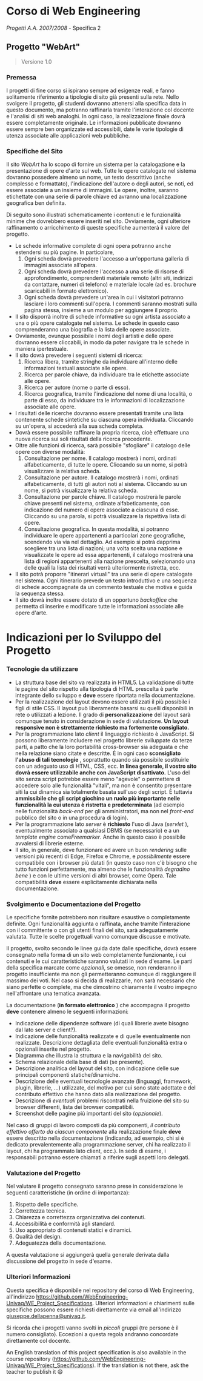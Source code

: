 # Corso di Web Engineering
*Progetti A.A. 2007/2008* - Specifica 2

## Progetto "WebArt"

> Versione 1.0

### Premessa

I progetti di fine corso si ispirano sempre ad esigenze
reali, e fanno solitamente riferimento a tipologie di sito già presenti sulla
rete. Nello svolgere il progetto, gli studenti dovranno attenersi alla
specifica data in questo documento, ma potranno raffinarla tramite l'interazione
col docente e l'analisi di siti web analoghi. In ogni caso, la realizzazione
finale dovrà essere completamente originale. Le informazioni pubblicate
dovranno essere sempre ben organizzate ed accessibili, date le varie tipologie
di utenza associate alle applicazioni web pubbliche.

### Specifiche del Sito

Il sito *WebArt* ha lo scopo di fornire un sistema per la catalogazione e la presentazione di opere d'arte sul web. Tutte le opere catalogate nel sistema dovranno possedere almeno un nome, un testo descrittivo (anche complesso e formattato), l'indicazione dell'autore o degli autori, se noti, ed essere associate a un insieme di immagini. Le opere, inoltre, saranno etichettate con una serie di parole chiave ed avranno una localizzazione geografica ben definita.

Di seguito sono illustrati schematicamente i contenuti e le
funzionalità minime che dovrebbero essere inseriti nel sito. Ovviamente, ogni
ulteriore raffinamento o arricchimento di queste specifiche aumenterà il valore
del progetto.
* Le schede informative complete di ogni opera potranno anche estendersi su più pagine. In particolare,
  1. Ogni scheda dovrà prevedere l'accesso a un'opportuna galleria di immagini associate all'opera.
  2. Ogni scheda dovrà prevedere l'accesso a una serie di risorse di approfondimento, comprendenti materiale remoto (altri siti, indirizzi da contattare, numeri di telefono) e materiale locale (ad es. brochure scaricabili in formato elettronico).
  3. Ogni scheda dovrà prevedere un'area in cui i visitatori potranno lasciare i loro commenti sull'opera. I commenti saranno mostrati sulla pagina stessa, insieme a un modulo per aggiungere il proprio.
* Il sito disporrà inoltre di schede informative su ogni artista associato a una o più opere catalogate nel sistema. Le schede in questo caso comprenderanno una biografia e la lista delle opere associate.
* Ovviamente, ovunque possibile i nomi degli artisti e delle opere dovranno essere cliccabili, in modo da poter navigare tra le schede in maniera ipertestuale.
* Il sito dovrà prevedere i seguenti sistemi di ricerca:
  1. Ricerca libera, tramite stringhe da individuare all'interno delle informazioni testuali associate alle opere.
  2. Ricerca per parole chiave, da individuare tra le etichette associate alle opere.
  3. Ricerca per autore (nome o parte di esso).
  4. Ricerca geografica, tramite l'indicazione del nome di una località, o parte di esso, da individuare tra le informazioni di localizzazione associate alle opere.
* I risultati delle ricerche dovranno essere presentati tramite una lista contenente schede sintetiche su ciascuna opera individuata. Cliccando su un'opera, si accederà alla sua scheda completa.
* Dovrà essere possibile raffinare la propria ricerca, cioè effettuare una nuova ricerca sui soli risultati della ricerca precedente.
* Oltre alle funzioni di ricerca, sarà possibile "sfogliare" il catalogo delle opere con diverse modalità:
  1. Consultazione per nome. Il catalogo mostrerà i nomi, ordinati alfabeticamente, di tutte le opere. Cliccando su un nome, si potrà visualizzare la relativa scheda.
  2. Consultazione per autore. Il catalogo mostrerà i nomi, ordinati alfabeticamente, di tutti gli autori noti al sistema. Cliccando su un nome, si potrà visualizzare la relativa scheda.
  3. Consultazione per parole chiave. Il catalogo mostrerà le parole chiave presenti nel sistema, ordinate alfabeticamente, con indicazione del numero di opere associate a ciascuna di esse. Cliccando su una parola, si potrà visualizzare la rispettiva lista di opere.
  4. Consultazione geografica. In questa modalità, si potranno individuare le opere appartenenti a particolari zone geografiche, scendendo via via nel dettaglio. Ad esempio si potrà dapprima scegliere tra una lista di nazioni; una volta scelta una nazione e visualizzate le opere ad essa appartenenti, il catalogo mostrerà una lista di regioni appartenenti alla nazione prescelta, selezionando una delle quali la lista dei risultati verrà ulteriormente ristretta, ecc.
* Il sito potrà proporre "itinerari virtuali" tra una serie di opere catalogate nel sistema. Ogni itinerario prevede un testo introduttivo e una sequenza di schede accompagnate da un commento testuale che motiva e guida la sequenza stessa.
* Il sito dovrà inoltre essere dotato di un opportuno *backoffice* che permetta di inserire e modificare tutte le informazioni associate alle opere d'arte.

# Indicazioni per lo Sviluppo del Progetto

### Tecnologie da utilizzare

* La struttura base del sito va realizzata in HTML5. La validazione di tutte le pagine del sito rispetto alla tipologia di HTML prescelta è parte integrante dello sviluppo e **deve** essere riportata nella documentazione.
* Per la realizzazione del layout devono essere utilizzati il più possibile i figli di stile CSS. Il layout può liberamente basarsi su quelli disponibili in rete o utilizzati a lezione. Il grado di **personalizzazione** del layout sarà comunque tenuto in considerazione in sede di valutazione. **Un layout responsive non è strettamente richiesto ma fortemente consigliato.**
* Per la programmazione lato *client* il linguaggio richiesto è JavaScript. Si possono liberamente includere nel progetto librerie sviluppate da terze parti, a patto che la loro portabilità cross-browser sia adeguata e che nella relazione siano citate e descritte. È in ogni caso **sconsigliato l'abuso di tali tecnologie** , soprattutto quando sia possibile sostituirle con un adeguato uso di HTML, CSS, ecc. **In linea generale, il vostro sito dovrà essere utilizzabile anche con JavaScript disattivato.** L'uso del sito senza script potrebbe essere meno "agevole" o permettere di accedere solo alle funzionalità "vitali", ma non è consentito presentare siti la cui dinamica sia totalmente basata sull'uso degli script. È tuttavia **ammissibile che gli script giochino un ruolo più importante nelle funzionalità la cui utenza è ristretta e predeterminata** (ad esempio nelle funzionalità *back-end* per gli amministratori, ma non nel *front-end* pubblico del sito o in una procedura di login).
* Per la programmazione lato *server* è **richiesto** l'uso di Java (*servlet* ), eventualmente associato a qualsiasi DBMS (se necessario) e a un *template engine* come*Freemarker*. Anche in questo caso è possibile avvalersi di librerie esterne.
* Il sito, in generale, deve funzionare ed avere un buon *rendering* sulle versioni più recenti di Edge, Firefox e Chrome, e *possibilmente* essere compatibile con i browser più datati (in questo caso non c'è bisogno che tutto funzioni perfettamente, ma almeno che le funzionalità *degradino bene* ) e con le ultime versioni di altri browser, come Opera. Tale compatibilità **deve** essere esplicitamente dichiarata nella documentazione.

### Svolgimento e Documentazione del Progetto

Le specifiche fornite potrebbero non risultare esaustive o completamente definite. Ogni funzionalità aggiunta o raffinata, anche tramite l'interazione con il committente o con gli utenti finali del sito, sarà adeguatamente valutata. Tutte le scelte progettuali vanno comunque discusse e motivate.

Il progetto, svolto secondo le linee guida date dalle specifiche, dovrà essere consegnato nella forma di un sito web completamente funzionante, i cui contenuti e le cui caratteristiche saranno valutati in sede d'esame. Le parti della specifica marcate come *opzionali*, se omesse, non renderanno il progetto insufficiente ma non gli permetteranno comunque di raggiungere il massimo dei voti. Nel caso si decida di realizzarle, non sarà necessario che siano perfette o complete, ma che dimostrino chiaramente il vostro impegno nell'affrontare una tematica avanzata.

La documentazione (**in formato elettronico** ) che accompagna il progetto **deve** contenere almeno le seguenti informazioni:

* Indicazione delle dipendenze software (di quali librerie avete bisogno dal lato server e client?).
* Indicazione delle funzionalità realizzate e di quelle eventualmente non realizzate. Descrizione dettagliata delle eventuali funzionalità extra o opzionali inserite nel progetto.
* Diagramma che illustra la struttura e la navigabilità del sito.
* Schema relazionale della base di dati (se presente).
* Descrizione analitica del layout del sito, con indicazione delle sue principali componenti statiche/dinamiche.
* Descrizione delle eventuali tecnologie avanzate (linguaggi, framework, plugin, librerie, ...) utilizzate, del motivo per cui sono state adottate e del contributo effettivo che hanno dato alla realizzazione del progetto.
* Descrizione di *eventuali* problemi riscontrati nella fruizione del sito su browser differenti, lista dei browser compatibili.
* Screenshot delle pagine più importanti del sito (*opzionale*).

Nel caso di gruppi di lavoro composti da più componenti, *il contributo effettivo offerto da ciascun componente* alla realizzazione finale **deve** essere descritto nella documentazione (indicando, ad esempio, chi si è dedicato prevalentemente alla programmazione server, chi ha realizzato il layout, chi ha programmato lato client, ecc.). In sede di esame, i responsabili potranno essere chiamati a riferire sugli aspetti loro delegati.

### Valutazione del Progetto

Nel valutare il progetto consegnato saranno prese in considerazione le seguenti caratteristiche (in ordine di importanza):

1. Rispetto delle specifiche.
2. Correttezza tecnica.
3. Chiarezza e correttezza organizzativa dei contenuti.
4. Accessibilità e conformità agli standard.
5. Uso appropriato di contenuti statici e dinamici.
6. Qualità del design.
7. Adeguatezza della documentazione.

A questa valutazione si aggiungerà quella generale derivata dalla discussione del progetto in sede d'esame.

### Ulteriori Informazioni

Questa specifica è disponibile nel repository del corso di Web Engineering, all'indirizzo https://github.com/WebEngineering-Univaq/WE_Project_Specifications. Ulteriori informazioni e chiarimenti sulle specifiche possono essere richiesti direttamente via email all'indirizzo giuseppe.dellapenna@univaq.it.

Si ricorda che i progetti vanno svolti in *piccoli* gruppi (tre persone è il numero consigliato). Eccezioni a questa regola andranno concordate direttamente col docente.

An English translation of this project specification is also available in the course repository (https://github.com/WebEngineering-Univaq/WE_Project_Specifications). If the translation is not there, ask the teacher to publish it 😄
